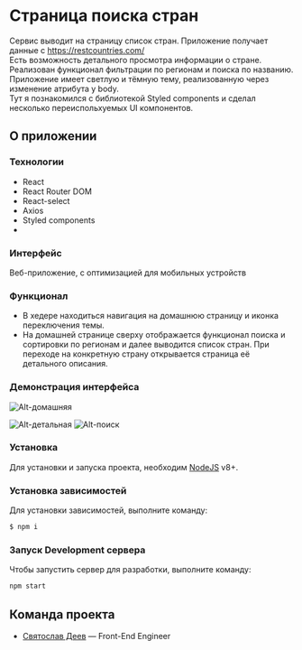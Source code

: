 # Страница поиска стран
Сервис выводит на страницу список стран. Приложение получает данные с https://restcountries.com/ <br/>
Есть возможность детального просмотра информации о стране.  <br/>
Реализован функционал фильтрации по регионам и поиска по названию. <br/>
Приложение имеет светлую и тёмную тему, реализованную через изменение атрибута у body. <br/>
Тут я познакомился с библиотекой Styled components и сделал несколько переиспольхуемых UI компонентов.

## О приложении
### Технологии
- React
- React Router DOM
- React-select
- Axios
- Styled components
- 
### Интерфейс
Веб-приложение, c оптимизацией для мобильных устройств

### Функционал
- В хедере находиться навигация на домашнюю страницу и иконка переключения темы. <br/>
- На домашней странице сверху отображается функционал поиска и сортировки по регионам и далее выводится список стран. При переходе на конкретную страну открывается страница её детального описания.

### Демонстрация интерфейса

![Alt-домашняя](https://photos.app.goo.gl/2XCbKbpPWMgoAUmHA) 

![Alt-детальная](https://i.postimg.cc/6qRkxZZG/screencapture-localhost-3000-country-Denmark-2023-04-16-17-47-13.png) 
![Alt-поиск](https://i.postimg.cc/J0wFxhF7/countries2.png)  <br/>


### Установка
Для установки и запуска проекта, необходим [NodeJS](https://nodejs.org) v8+.

### Установка зависимостей
Для установки зависимостей, выполните команду:
```sh
$ npm i
```

### Запуск Development сервера
Чтобы запустить сервер для разработки, выполните команду:
```sh
npm start
```


## Команда проекта

- [Святослав Деев](https://github.com/xkochevnikx) — Front-End Engineer


